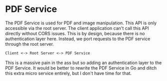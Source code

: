 # PDF Service

The PDF Service is used for PDF and image manipulation. This API is only accessible via the root server. The client application can't call this API directly without CORS issues. This is by design, because there is no authentication layer here. Instead, we port requests to the PDF service through the root server.

```txt
Client <-> Root Server <-> PDF Service
```

This is a massive pain in the ass but so adding an authentication layer to the PDF Service. It would be better to rewrite the PDF Service in Go and ditch this extra micro service entirely, but I don't have time for that.
